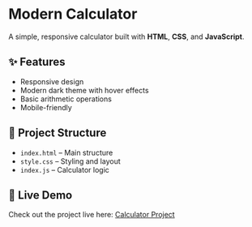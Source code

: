 # Modern Calculator

A simple, responsive calculator built with **HTML**, **CSS**, and **JavaScript**.

## ✨ Features
- Responsive design
- Modern dark theme with hover effects
- Basic arithmetic operations
- Mobile-friendly

## 📂 Project Structure
- `index.html` – Main structure
- `style.css` – Styling and layout
- `index.js` – Calculator logic

## 🚀 Live Demo
Check out the project live here:
[Calculator Project](#)
